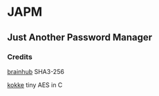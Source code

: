 # JAPM

## Just Another Password Manager

### Credits

[brainhub](https://github.com/brainhub/SHA3IUF) SHA3-256

[kokke](https://github.com/kokke/tiny-AES-c) tiny AES in C